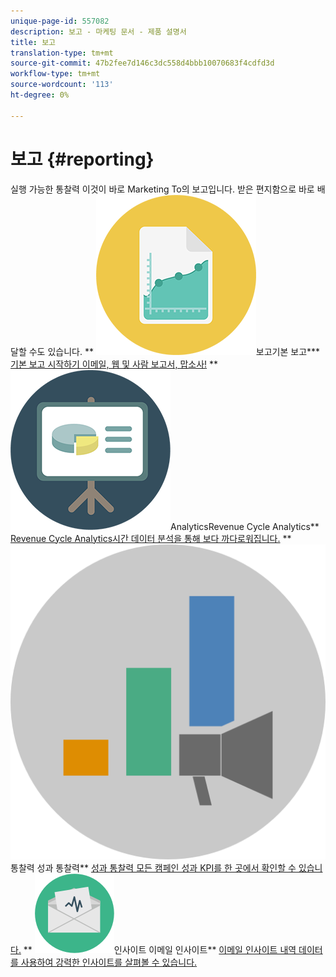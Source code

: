 ```yaml
---
unique-page-id: 557082
description: 보고 - 마케팅 문서 - 제품 설명서
title: 보고
translation-type: tm+mt
source-git-commit: 47b2fee7d146c3dc558d4bbb10070683f4cdfd3d
workflow-type: tm+mt
source-wordcount: '113'
ht-degree: 0%

---
```



# 보고 {#reporting}

실행 가능한 통찰력 이것이 바로 Marketing To의 보고입니다. 받은 편지함으로 바로 배달할 수도 있습니다.
** ![기본](assets/documents-bookmarks-17.png)보고기본 보고*** [기본 보고 시작하기 이메일, 웹 및 사람 보고서, 맙소사!](https://docs.marketo.com/display/DOCS/Basic+Reporting)     ** ![Revenue Cycle](assets/seo-08.png)AnalyticsRevenue Cycle Analytics** [Revenue Cycle Analytics시간 데이터 분석을 통해 보다 까다로워집니다.](https://docs.marketo.com/display/DOCS/Revenue+Cycle+Analytics)     ** ![성과](assets/mpi-for-docs-2x.png)통찰력 성과 통찰력** [성과 통찰력 모든 캠페인 성과 KPI를 한 곳에서 확인할 수 있습니다.](https://docs.marketo.com/display/DOCS/Marketing+Performance+Insights)     ** ![이메일](assets/email-insights.png)인사이트 이메일 인사이트** [이메일 인사이트 내역 데이터를 사용하여 강력한 인사이트를 살펴볼 수 있습니다.](https://docs.marketo.com/display/DOCS/Email+Insights)